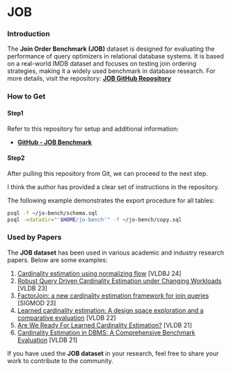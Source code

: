 # JOB

### Introduction

The **Join Order Benchmark (JOB)** dataset is designed for evaluating the performance of query optimizers in relational database systems. It is based on a real-world IMDB dataset and focuses on testing join ordering strategies, making it a widely used benchmark in database research. For more details, visit the repository: [**JOB GitHub Repository**](https://github.com/danolivo/jo-bench)

### How to Get

#### Step1

Refer to this repository for setup and additional information:

- [**GitHub - JOB Benchmark**](https://github.com/danolivo/jo-bench)

#### Step2

After pulling this repository from Git, we can proceed to the next step.

I think the author has provided a clear set of instructions in the repository.

The following example demonstrates the export procedure for all tables:

```BASH
psql -f ~/jo-bench/schema.sql
psql -vdatadir="'$HOME/jo-bench'" -f ~/jo-bench/copy.sql
```

### **Used by Papers**

The **JOB dataset** has been used in various academic and industry research papers. Below are some examples:

1. [Cardinality estimation using normalizing flow](https://link.springer.com/article/10.1007/s00778-023-00808-x) [VLDBJ 24]
2. [Robust Query Driven Cardinality Estimation under Changing Workloads](https://par.nsf.gov/servlets/purl/10495282) [VLDB 23]
3. [FactorJoin: a new cardinality estimation framework for join queries](https://dl.acm.org/doi/abs/10.1145/3588721) [SIGMOD 23]
4. [Learned cardinality estimation: A design space exploration and a comparative evaluation](https://dbgroup.cs.tsinghua.edu.cn/ligl/papers/vldb22-card-exp.pdf) [VLDB 22]
5. [Are We Ready For Learned Cardinality Estimation?](https://arxiv.org/pdf/2012.06743.pdf) [VLDB 21]
6. [Cardinality Estimation in DBMS: A Comprehensive Benchmark Evaluation](https://kai-zeng.github.io/papers/benchmark_vldb_2021.pdf) [VLDB 21]

If you have used the **JOB dataset** in your research, feel free to share your work to contribute to the community.